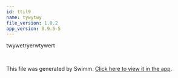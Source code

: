 ```yaml
---
id: ttil9
name: tywytwy
file_version: 1.0.2
app_version: 0.9.5-5
---
```


twywetryerwtywert

<br/>

This file was generated by Swimm. [Click here to view it in the app](http://localhost:5000/repos/Z2l0aHViJTNBJTNBVG9tSGFua3MlM0ElM0Fqam9vbm4x/docs/ttil9).